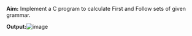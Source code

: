 **Aim:** Implement a C program to calculate First and Follow sets of given grammar.

**Output:**![image](https://github.com/user-attachments/assets/c29ca736-d3ec-4258-b909-5c222a42dea0)
